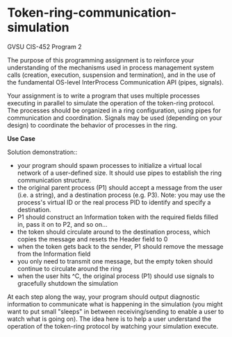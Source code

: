 # Token-ring-communication-simulation
GVSU CIS-452 Program 2

The purpose of this programming assignment is to reinforce your understanding of the mechanisms used in process management system calls (creation, execution, suspension and termination), and in the use of the fundamental OS-level InterProcess Communication API (pipes, signals).

Your assignment is to write a program that uses multiple processes executing in parallel to simulate the operation of the token-ring protocol.  The processes should be organized in a ring configuration, using pipes for communication and coordination.  Signals may be used (depending on your design) to coordinate the behavior of processes in the ring. 

__Use Case__

Solution demonstration:: 
* your program should spawn processes to initialize a virtual local network of a user-defined size.  It should use pipes to establish the ring communication structure. 
* the original parent process (P1) should accept a message from the user (i.e. a string), and a destination process  (e.g. P3).  Note: you may use the process's virtual ID or the real process PID to identify and specify a destination.
* P1 should construct an Information token with the required fields filled in, pass it on to P2, and so on...
* the token should circulate around to the destination process, which copies the message and resets the Header field to 0
* when the token gets back to the sender, P1 should remove the message from the Information field
* you only need to transmit one message, but the empty token should continue to circulate around the ring
* when the user hits ^C, the original process (P1) should use signals to gracefully shutdown the simulation

At each step along the way, your program should output diagnostic information to communicate what is happening in the simulation (you might want to put small "sleeps" in between receiving/sending to enable a user to watch what is going on).  The idea here is to help a user understand the operation of the token-ring protocol by watching your simulation execute.
